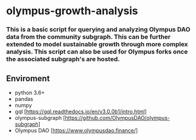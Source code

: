 # olympus-growth-analysis

### This is a basic script for querying and analyzing Olympus DAO data from the community subgraph. This can be further extended to model sustainable growth through more complex analysis. This script can also be used for Olympus forks once the associated subgraph's are hosted.


## Enviroment 
- python 3.6+
- pandas
- numpy
- gql [https://gql.readthedocs.io/en/v3.0.0b1/intro.html]
- olympus-subgraph [https://github.com/OlympusDAO/olympus-subgraph]
- Olympus DAO [https://www.olympusdao.finance/]